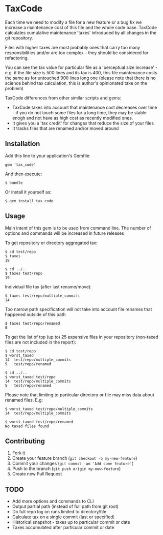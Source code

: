 # TaxCode

Each time we need to modify a file for a new feature or a bug fix we increase a
maintenance cost of this file and the whole code base. 
TaxCode calculates cumulative maintenance 'taxes' introduced by all changes in the git repository.

Files with higher taxes are most probably ones that carry too many responsibilities and/or
are too complex - they should be considered for refactoring.

You can see the tax value for particular file as a 'perceptual size increase' - e.g. if the file
size is 500 lines and its tax is 400, this file maintenance costs the same as for untouched 
900 lines long one (please note that there is no science behind tax calculation, this is author's 
opinionated take on the problem)

TaxCode differences from other similar scripts and gems:
- TaxCode takes into account that maintenance cost decreases over time - if you do not
touch some files for a long time, they may be stable enogh and not have as high cost as recently modified ones. 
- It gives you a 'tax credit' for changes that reduce the size of your files
- It tracks files that are renamed and/or moved around

## Installation

Add this line to your application's Gemfile:

    gem 'tax_code'

And then execute:

    $ bundle

Or install it yourself as:

    $ gem install tax_code

## Usage

Main intent of this gem is to be used from command line. The number of options and commands will be increased in future releases

To get repository or directory aggregated tax:

    $ cd test/repo
    $ taxes
    19

    $ cd ../..
    $ taxes test/repo
    19

Individual file tax (after last rename/move):

    $ taxes test/repo/multiple_commits
    14

Too narrow path specification will not take into account file renames that happened outside of this path

    $ taxes test/repo/renamed
    0

To get the list of top (up to) 25 expensive files in your repository (non-taxed files are not included in the report):
    
    $ cd test/repo
    $ worst_taxed
    14  test/repo/multiple_commits
    5   test/repo/renamed

    $ cd ../..
    $ worst_taxed test/repo
    14  test/repo/multiple_commits
    5   test/repo/renamed

Please note that limiting to particular directory or file may miss data about renamed files. E.g:
    
    $ worst_taxed test/repo/multiple_commits
    14  test/repo/multiple_commits

    $ worst_taxed test/repo/renamed
    No taxed files found

## Contributing

1. Fork it
2. Create your feature branch (`git checkout -b my-new-feature`)
3. Commit your changes (`git commit -am 'Add some feature'`)
4. Push to the branch (`git push origin my-new-feature`)
5. Create new Pull Request


## TODO

* Add more options and commands to CLI
* Output partial path (instead of full path from git root)
* Do full repo log on runs limited to directory/file
* Calculate tax on a single commit (last or specified)
* Historical snapshot - taxes up to particular commit or date
* Taxes accumulated after particular commit or date

